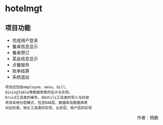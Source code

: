 # hotelmgt
## 项目功能 
- 完成用户登录
- 餐桌信息显示
- 餐桌预订
- 菜品信息显示 
- 点餐服务
- 账单结算
- 系统退出
```
项目还包括employee、menu、bill、
diningTable等数据库表的设计与实现，
Druid工具类的编写，dbUtils工具类的导入与封装
项目采用分层模式，包含DAO层、数据库及数据库表
对应的类、相关工具类的实现、业务层、用户层的实现
```
<div align="right">
作者：杨鹏
</div>
